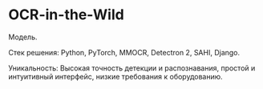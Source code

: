 # OCR-in-the-Wild

Модель.

Стек решения:
Python, PyTorch, MMOCR, Detectron 2, SAHI, Django.

Уникальность:
Высокая точность детекции и распознавания, простой и интуитивный интерфейс, низкие требования к оборудованию.
